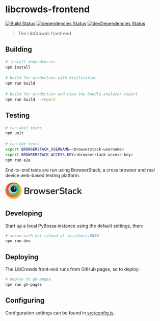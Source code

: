 # libcrowds-frontend

[![Build Status](https://travis-ci.org/LibCrowds/libcrowds-frontend.svg?branch=master)](https://travis-ci.org/LibCrowds/libcrowds-frontend)
[![dependencies Status](https://david-dm.org/LibCrowds/libcrowds-frontend/status.svg)](https://david-dm.org/LibCrowds/libcrowds-frontend)
[![devDependencies Status](https://david-dm.org/LibCrowds/libcrowds-frontend/dev-status.svg)](https://david-dm.org/LibCrowds/libcrowds-frontend?type=dev)

> The LibCrowds front-end

## Building

``` bash
# install dependencies
npm install

# build for production with minification
npm run build

# build for production and view the bundle analyzer report
npm run build --report
```

## Testing

``` bash
# run unit tests
npm unit

# run e2e tests
export BROWSERSTACK_USERNAME=<browserstack-username>
export BROWSERSTACK_ACCESS_KEY=<browserstack-access-key>
npm run e2e
```

End-to-end tests are run using BrowserStack, a cross browser and real device web-based testing platform.

[![BrowserStack Logo](browserstack-logo.png)](https://www.browserstack.com)

## Developing

Start up a local PyBossa instance using the default settings, then:

``` bash
# serve with hot reload at localhost:8080
npm run dev
```

## Deploying		
		
The LibCrowds front-end runs from GitHub pages, so to deploy:
		
``` bash		
# deploy to gh-pages		
npm run gh-pages		
```

## Configuring

Configuration settings can be found in [src/config.js](src/config.js).

